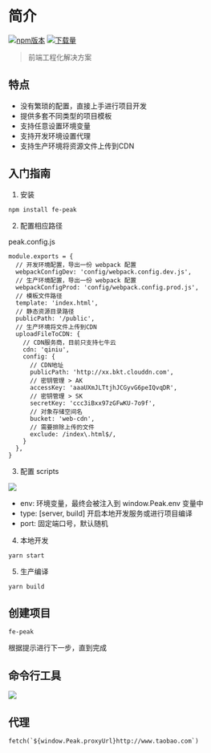 # 简介

[![npm版本](https://img.shields.io/npm/v/fe-peak.svg)](https://www.npmjs.com/package/fe-peak)
[![下载量](https://img.shields.io/npm/dt/fe-peak.svg)](http://npm-stat.com/charts.html?package=fe-peak)

> 前端工程化解决方案

## 特点

- 没有繁琐的配置，直接上手进行项目开发
- 提供多套不同类型的项目模板
- 支持任意设置环境变量
- 支持开发环境设置代理
- 支持生产环境将资源文件上传到CDN

## 入门指南

1. 安装

```
npm install fe-peak
```

2. 配置相应路径

peak.config.js
```
module.exports = {
  // 开发环境配置，导出一份 webpack 配置
  webpackConfigDev: 'config/webpack.config.dev.js',
  // 生产环境配置，导出一份 webpack 配置
  webpackConfigProd: 'config/webpack.config.prod.js',
  // 模板文件路径
  template: 'index.html',
  // 静态资源目录路径
  publicPath: '/public',
  // 生产环境将文件上传到CDN
  uploadFileToCDN: {
    // CDN服务商，目前只支持七牛云
    cdn: 'qiniu',
    config: {
      // CDN地址
      publicPath: 'http://xx.bkt.clouddn.com',
      // 密钥管理 > AK
      accessKey: 'aaaUXmJLTtjhJCGyvG6peIQvqDR',
      // 密钥管理 > SK
      secretKey: 'ccc3iBxx97zGFwKU-7o9f',
      // 对象存储空间名
      bucket: 'web-cdn',
      // 需要排除上传的文件
      exclude: /index\.html$/,
    }
  },
}
```

3. 配置 scripts

![](https://image-static.segmentfault.com/166/992/166992228-5cac6048ac4c3_articlex)

- env: 环境变量，最终会被注入到 window.Peak.env 变量中
- type: [server, build] 开启本地开发服务或进行项目编译
- port: 固定端口号，默认随机

4. 本地开发

```
yarn start
```

5. 生产编译

```
yarn build
```

## 创建项目

```
fe-peak
```

根据提示进行下一步，直到完成

## 命令行工具

![](https://image-static.segmentfault.com/362/816/3628166686-5cbc32c8d777f_articlex)

## 代理

```
fetch(`${window.Peak.proxyUrl}http://www.taobao.com`)
```
